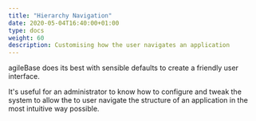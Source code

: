 ```yaml
---
title: "Hierarchy Navigation"
date: 2020-05-04T16:40:00+01:00
type: docs
weight: 60
description: Customising how the user navigates an application
---
```

agileBase does its best with sensible defaults to create a friendly user interface.

It's useful for an administrator to know how to configure and tweak the system to allow the to user navigate the structure of an application in the most intuitive way possible.


